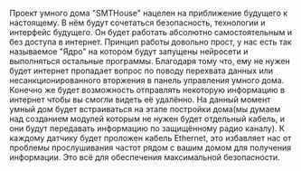 
Проект умного дома "SMTHouse" нацелен на приближение будущего к настоящему.
В нём будут сочетаться безопасность, технологии и интерфейс будущего. Он будет работать абсолютно самостоятельным и без доступа в интернет. Принцип работы довольно прост, у нас есть так называемое "Ядро" на котором будут запущены нейросети и выполняться остальные программы.
Благодаря тому что, ему не нужен будет интернет пропадает вопрос по поводу перехвата данных или несанкционированного вторжения в панель управления умного дома. Конечно же будет возможность отправлять некоторую информацию в интернет чтобы вы смогли видеть её удалённо.
На данный момент умный дом будет встраиваться на этапе постройки дома(мы думаем над созданием модулей которым не нужен будет отдельный кабель, и они будут передавать информацию по защищённому радио каналу). К каждому датчику будет проложен кабель Ethernet, это избавляет нас от проблемы прослушивания частот рядом с вашим домом для получения информации. Это всё для обеспечения максимальной безопасности.
